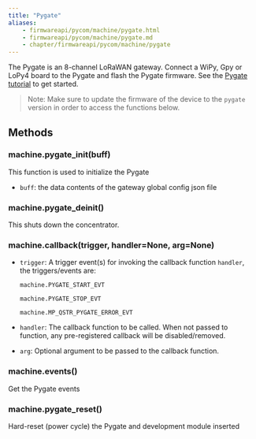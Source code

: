 ```yaml
---
title: "Pygate"
aliases:
    - firmwareapi/pycom/machine/pygate.html
    - firmwareapi/pycom/machine/pygate.md
    - chapter/firmwareapi/pycom/machine/pygate
---
```


The Pygate is an 8-channel LoRaWAN gateway. Connect a WiPy, Gpy or LoPy4 board to the Pygate and flash the Pygate firmware. See the [Pygate tutorial](/tutorials/expansionboards/pygate) to get started. 

>Note: Make sure to update the firmware of the device to the `pygate` version in order to access the functions below.

## Methods

### machine.pygate_init(buff)

This function is used to initialize the Pygate

- `buff`: the data contents of the gateway global config json file

### machine.pygate_deinit()

This shuts down the concentrator.

### machine.callback(trigger, handler=None, arg=None)

- `trigger`: A trigger event(s) for invoking the callback function `handler`, the triggers/events are:

	`machine.PYGATE_START_EVT`

	`machine.PYGATE_STOP_EVT`

	`machine.MP_QSTR_PYGATE_ERROR_EVT`

- `handler`: The callback function to be called.  When not passed to function, any pre-registered callback will be disabled/removed.

- `arg`: Optional argument to be passed to the callback function.

### machine.events()

Get the Pygate events

### machine.pygate_reset()

Hard-reset (power cycle) the Pygate and development module inserted

